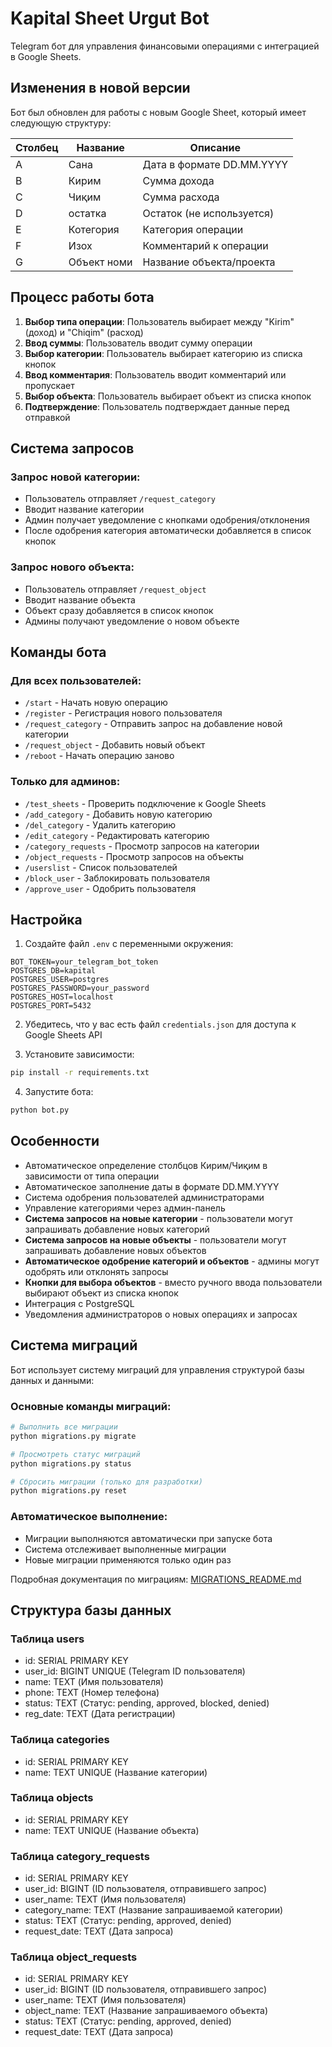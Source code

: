 # Kapital Sheet Urgut Bot

Telegram бот для управления финансовыми операциями с интеграцией в Google Sheets.

## Изменения в новой версии

Бот был обновлен для работы с новым Google Sheet, который имеет следующую структуру:

| Столбец | Название | Описание |
|---------|----------|----------|
| A | Сана | Дата в формате DD.MM.YYYY |
| B | Кирим | Сумма дохода |
| C | Чиқим | Сумма расхода |
| D | остатка | Остаток (не используется) |
| E | Котегория | Категория операции |
| F | Изох | Комментарий к операции |
| G | Объект номи | Название объекта/проекта |

## Процесс работы бота

1. **Выбор типа операции**: Пользователь выбирает между "Kirim" (доход) и "Chiqim" (расход)
2. **Ввод суммы**: Пользователь вводит сумму операции
3. **Выбор категории**: Пользователь выбирает категорию из списка кнопок
4. **Ввод комментария**: Пользователь вводит комментарий или пропускает
5. **Выбор объекта**: Пользователь выбирает объект из списка кнопок
6. **Подтверждение**: Пользователь подтверждает данные перед отправкой

## Система запросов

### Запрос новой категории:
- Пользователь отправляет `/request_category`
- Вводит название категории
- Админ получает уведомление с кнопками одобрения/отклонения
- После одобрения категория автоматически добавляется в список кнопок

### Запрос нового объекта:
- Пользователь отправляет `/request_object`
- Вводит название объекта
- Объект сразу добавляется в список кнопок
- Админы получают уведомление о новом объекте

## Команды бота

### Для всех пользователей:
- `/start` - Начать новую операцию
- `/register` - Регистрация нового пользователя
- `/request_category` - Отправить запрос на добавление новой категории
- `/request_object` - Добавить новый объект
- `/reboot` - Начать операцию заново

### Только для админов:
- `/test_sheets` - Проверить подключение к Google Sheets
- `/add_category` - Добавить новую категорию
- `/del_category` - Удалить категорию
- `/edit_category` - Редактировать категорию
- `/category_requests` - Просмотр запросов на категории
- `/object_requests` - Просмотр запросов на объекты
- `/userslist` - Список пользователей
- `/block_user` - Заблокировать пользователя
- `/approve_user` - Одобрить пользователя

## Настройка

1. Создайте файл `.env` с переменными окружения:
```env
BOT_TOKEN=your_telegram_bot_token
POSTGRES_DB=kapital
POSTGRES_USER=postgres
POSTGRES_PASSWORD=your_password
POSTGRES_HOST=localhost
POSTGRES_PORT=5432
```

2. Убедитесь, что у вас есть файл `credentials.json` для доступа к Google Sheets API

3. Установите зависимости:
```bash
pip install -r requirements.txt
```

4. Запустите бота:
```bash
python bot.py
```

## Особенности

- Автоматическое определение столбцов Кирим/Чиқим в зависимости от типа операции
- Автоматическое заполнение даты в формате DD.MM.YYYY
- Система одобрения пользователей администраторами
- Управление категориями через админ-панель
- **Система запросов на новые категории** - пользователи могут запрашивать добавление новых категорий
- **Система запросов на новые объекты** - пользователи могут запрашивать добавление новых объектов
- **Автоматическое одобрение категорий и объектов** - админы могут одобрять или отклонять запросы
- **Кнопки для выбора объектов** - вместо ручного ввода пользователи выбирают объект из списка кнопок
- Интеграция с PostgreSQL
- Уведомления администраторов о новых операциях и запросах

## Система миграций

Бот использует систему миграций для управления структурой базы данных и данными:

### Основные команды миграций:
```bash
# Выполнить все миграции
python migrations.py migrate

# Просмотреть статус миграций
python migrations.py status

# Сбросить миграции (только для разработки)
python migrations.py reset
```

### Автоматическое выполнение:
- Миграции выполняются автоматически при запуске бота
- Система отслеживает выполненные миграции
- Новые миграции применяются только один раз

Подробная документация по миграциям: [MIGRATIONS_README.md](MIGRATIONS_README.md)

## Структура базы данных

### Таблица users
- id: SERIAL PRIMARY KEY
- user_id: BIGINT UNIQUE (Telegram ID пользователя)
- name: TEXT (Имя пользователя)
- phone: TEXT (Номер телефона)
- status: TEXT (Статус: pending, approved, blocked, denied)
- reg_date: TEXT (Дата регистрации)

### Таблица categories
- id: SERIAL PRIMARY KEY
- name: TEXT UNIQUE (Название категории)

### Таблица objects
- id: SERIAL PRIMARY KEY
- name: TEXT UNIQUE (Название объекта)

### Таблица category_requests
- id: SERIAL PRIMARY KEY
- user_id: BIGINT (ID пользователя, отправившего запрос)
- user_name: TEXT (Имя пользователя)
- category_name: TEXT (Название запрашиваемой категории)
- status: TEXT (Статус: pending, approved, denied)
- request_date: TEXT (Дата запроса)

### Таблица object_requests
- id: SERIAL PRIMARY KEY
- user_id: BIGINT (ID пользователя, отправившего запрос)
- user_name: TEXT (Имя пользователя)
- object_name: TEXT (Название запрашиваемого объекта)
- status: TEXT (Статус: pending, approved, denied)
- request_date: TEXT (Дата запроса)
